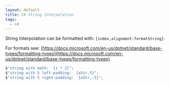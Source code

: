 ```yaml
---
layout: default
title: C# String Interpolation
tags:
  - c#
---
```


String Interpolation can be formatted with: `{index,alignment:formatString}`.

For formats see:
[https://docs.microsoft.com/en-us/dotnet/standard/base-types/formatting-types](https://docs.microsoft.com/en-us/dotnet/standard/base-types/formatting-types)

```C#
$"string with math:  {i * 2}";
$"string with 5 left-padding:  {aStr,5}";
$"string with 5 right-padding:  {aStr,-5}";
```
